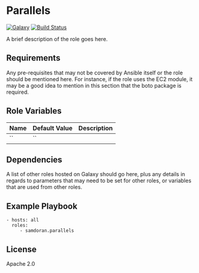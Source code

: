 Parallels
=========
[![Galaxy](https://img.shields.io/badge/galaxy-samdoran.parallels-blue.svg?style=flat)](https://galaxy.ansible.com/samdoran/parallels)
[![Build Status](https://travis-ci.com/samdoran/ansible-role-parallels.svg?branch=main)](https://travis-ci.com/samdoran/ansible-role-parallels)

A brief description of the role goes here.

Requirements
------------

Any pre-requisites that may not be covered by Ansible itself or the role should be mentioned here. For instance, if the role uses the EC2 module, it may be a good idea to mention in this section that the boto package is required.

Role Variables
--------------

| Name              | Default Value       | Description          |
|-------------------|---------------------|----------------------|
| `` | `` |  |


Dependencies
------------

A list of other roles hosted on Galaxy should go here, plus any details in regards to parameters that may need to be set for other roles, or variables that are used from other roles.

Example Playbook
----------------

    - hosts: all
      roles:
         - samdoran.parallels

License
-------

Apache 2.0
